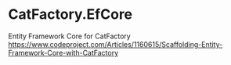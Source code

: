 # CatFactory.EfCore
Entity Framework Core for CatFactory
https://www.codeproject.com/Articles/1160615/Scaffolding-Entity-Framework-Core-with-CatFactory
